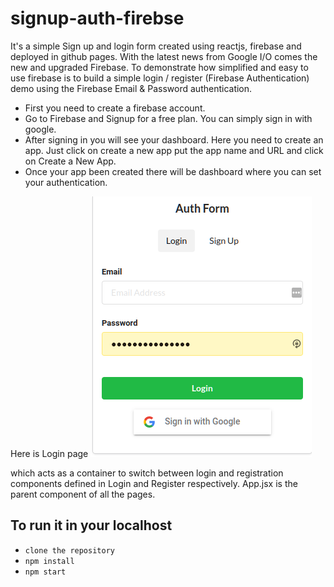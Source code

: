 # signup-auth-firebse
It's a simple Sign up and login form created using reactjs, firebase and deployed in github pages. With the latest news from Google I/O comes the new and upgraded Firebase. To demonstrate how simplified and easy to use firebase is to build a simple login / register (Firebase Authentication) demo using the Firebase Email & Password authentication.

- First you need to create a firebase account.
- Go to Firebase and Signup for a free plan. You can simply sign in with google.
- After signing in you will see your dashboard. Here you need to create an app. Just click on create a new app put the app name and URL and click on Create a          New App.
- Once your app been created there will be dashboard where you can set your authentication. 

Here is Login page ![login-page](public/login-page.png "Login-Page") 

which acts as a container to switch between login and registration 
components defined in Login and Register respectively. App.jsx is the parent component of all the pages.

## To run it in your localhost 

  - `clone the repository`
  - `npm install`
  - `npm start`

